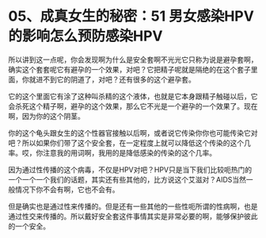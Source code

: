 # 05、成真女生的秘密：51 男女感染HPV的影响怎么预防感染HPV

所以讲到这一点呢，你会发现啊为什么是安全套啊不光光它只称为说是避孕套啊，确实这个套套呢它有避孕的一个效果，对吧？它把精子呢就是隔绝的在这个套子里面，你就进不到它的阴道了，对吧？还有很多的这个避孕套。

它的这个里面它有涂了这种叫杀精的这个液体，也就是它本身跟精子触碰以后，它会杀死这个精子啊，避孕的这个效果，那么它不光是一个避孕的一个效果了。现在啊，因为你的这个阴茎。

你的这个龟头跟女生的这个性器官接触以后啊，或者说它传染你你也可能传染它对吧？所以如果你们带了这个安全套，在一定程度上就可以降低这个传染的这个几率。哎，你注意我的用词啊，我用的是降低感染的传染的这个几率。

因为通过性传播的这个病毒，不仅是HPV对吧？HPV只是当下我们比较呃热门的一个一个一个我们的话题，其实还有些其他的，比方说这个艾滋对？AIDS当然一般情况下你不会有啊，它也不会有。

但是确实也是通过性来传播的。但是还有一些其他的一些性呃所谓的性病啊，也是通过性交来传播的。所以戴好安全套这件事情其实是非常必要的啊，能够保护彼此的一个安全。


